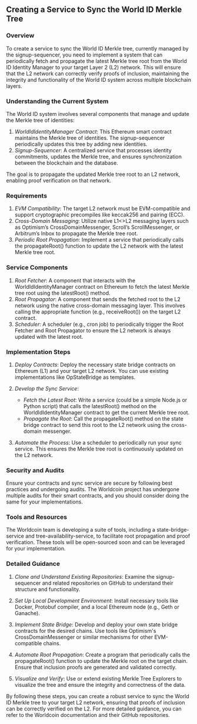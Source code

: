
## Creating a Service to Sync the World ID Merkle Tree

### Overview

To create a service to sync the World ID Merkle tree, currently managed by the signup-sequencer, you need to implement a system that can periodically fetch and propagate the latest Merkle tree root from the World ID Identity Manager to your target Layer 2 (L2) network. This will ensure that the L2 network can correctly verify proofs of inclusion, maintaining the integrity and functionality of the World ID system across multiple blockchain layers.

### Understanding the Current System

The World ID system involves several components that manage and update the Merkle tree of identities:

1. *WorldIdIdentityManager Contract*: This Ethereum smart contract maintains the Merkle tree of identities. The signup-sequencer periodically updates this tree by adding new identities.
2. *Signup-Sequencer*: A centralized service that processes identity commitments, updates the Merkle tree, and ensures synchronization between the blockchain and the database.

The goal is to propagate the updated Merkle tree root to an L2 network, enabling proof verification on that network.

### Requirements

1. *EVM Compatibility*: The target L2 network must be EVM-compatible and support cryptographic precompiles like keccak256 and pairing (ECC).
2. *Cross-Domain Messaging*: Utilize native L1<>L2 messaging layers such as Optimism’s CrossDomainMessenger, Scroll’s ScrollMessenger, or Arbitrum’s Inbox to propagate the Merkle tree root.
3. *Periodic Root Propagation*: Implement a service that periodically calls the propagateRoot() function to update the L2 network with the latest Merkle tree root.

### Service Components

1. *Root Fetcher*: A component that interacts with the WorldIdIdentityManager contract on Ethereum to fetch the latest Merkle tree root using the latestRoot() method.
2. *Root Propagator*: A component that sends the fetched root to the L2 network using the native cross-domain messaging layer. This involves calling the appropriate function (e.g., receiveRoot()) on the target L2 contract.
3. *Scheduler*: A scheduler (e.g., cron job) to periodically trigger the Root Fetcher and Root Propagator to ensure the L2 network is always updated with the latest root.

### Implementation Steps

1. *Deploy Contracts*: Deploy the necessary state bridge contracts on Ethereum (L1) and your target L2 network. You can use existing implementations like OpStateBridge as templates.
   
2. *Develop the Sync Service*:
    - *Fetch the Latest Root*: Write a service (could be a simple Node.js or Python script) that calls the latestRoot() method on the WorldIdIdentityManager contract to get the current Merkle tree root.
    - *Propagate the Root*: Call the propagateRoot() method on the state bridge contract to send this root to the L2 network using the cross-domain messenger.

3. *Automate the Process*: Use a scheduler to periodically run your sync service. This ensures the Merkle tree root is continuously updated on the L2 network.

### Security and Audits

Ensure your contracts and sync service are secure by following best practices and undergoing audits. The Worldcoin project has undergone multiple audits for their smart contracts, and you should consider doing the same for your implementations.

### Tools and Resources

The Worldcoin team is developing a suite of tools, including a state-bridge-service and tree-availability-service, to facilitate root propagation and proof verification. These tools will be open-sourced soon and can be leveraged for your implementation.

### Detailed Guidance

1. *Clone and Understand Existing Repositories*: Examine the signup-sequencer and related repositories on GitHub to understand their structure and functionality.

2. *Set Up Local Development Environment*: Install necessary tools like Docker, Protobuf compiler, and a local Ethereum node (e.g., Geth or Ganache).

3. *Implement State Bridge*: Develop and deploy your own state bridge contracts for the desired chains. Use tools like Optimism's CrossDomainMessenger or similar mechanisms for other EVM-compatible chains.

4. *Automate Root Propagation*: Create a program that periodically calls the propagateRoot() function to update the Merkle root on the target chain. Ensure that inclusion proofs are generated and validated correctly.

5. *Visualize and Verify*: Use or extend existing Merkle Tree Explorers to visualize the tree and ensure the integrity and correctness of the data.

By following these steps, you can create a robust service to sync the World ID Merkle tree to your target L2 network, ensuring that proofs of inclusion can be correctly verified on the L2. For more detailed guidance, you can refer to the Worldcoin documentation and their GitHub repositories.